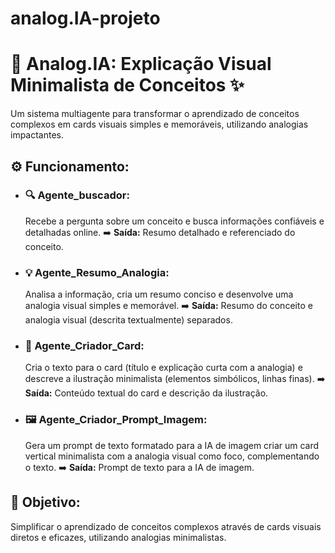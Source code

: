 # analog.IA-projeto

# 🤖 Analog.IA: Explicação Visual Minimalista de Conceitos ✨

Um sistema multiagente para transformar o aprendizado de conceitos complexos em cards visuais simples e memoráveis, utilizando analogias impactantes.

## ⚙️ Funcionamento:

* ### 🔍 Agente\_buscador:
    Recebe a pergunta sobre um conceito e busca informações confiáveis e detalhadas online.
    ➡️ **Saída:** Resumo detalhado e referenciado do conceito.

* ### 💡 Agente\_Resumo\_Analogia:
    Analisa a informação, cria um resumo conciso e desenvolve uma analogia visual simples e memorável.
    ➡️ **Saída:** Resumo do conceito e analogia visual (descrita textualmente) separados.

* ### 🎨 Agente\_Criador\_Card:
    Cria o texto para o card (título e explicação curta com a analogia) e descreve a ilustração minimalista (elementos simbólicos, linhas finas).
    ➡️ **Saída:** Conteúdo textual do card e descrição da ilustração.

* ### 🖼️ Agente\_Criador\_Prompt\_Imagem:
    Gera um prompt de texto formatado para a IA de imagem criar um card vertical minimalista com a analogia visual como foco, complementando o texto.
    ➡️ **Saída:** Prompt de texto para a IA de imagem.

## 🎯 Objetivo:

Simplificar o aprendizado de conceitos complexos através de cards visuais diretos e eficazes, utilizando analogias minimalistas.
